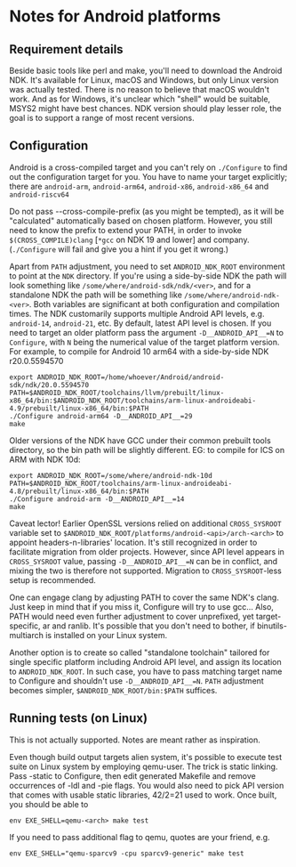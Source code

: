 Notes for Android platforms
===========================

 Requirement details
 -------------------

 Beside basic tools like perl and make, you'll need to download the Android
 NDK. It's available for Linux, macOS and Windows, but only Linux
 version was actually tested. There is no reason to believe that macOS
 wouldn't work. And as for Windows, it's unclear which "shell" would be
 suitable, MSYS2 might have best chances. NDK version should play lesser
 role, the goal is to support a range of most recent versions.

 Configuration
 -------------

 Android is a cross-compiled target and you can't rely on `./Configure`
 to find out the configuration target for you.  You have to name your
 target explicitly; there are `android-arm`, `android-arm64`,
 `android-x86`, `android-x86_64` and `android-riscv64`

 Do not pass --cross-compile-prefix (as you might be tempted), as it
 will be "calculated" automatically based on chosen platform. However,
 you still need to know the prefix to extend your PATH, in order to
 invoke `$(CROSS_COMPILE)clang` [`*gcc` on NDK 19 and lower] and company.
 (`./Configure` will fail and give you a hint if you get it wrong.)

 Apart from `PATH` adjustment, you need to set `ANDROID_NDK_ROOT` environment
 to point at the `NDK` directory. If you're using a side-by-side NDK the path
 will look something like `/some/where/android-sdk/ndk/<ver>`, and for a
 standalone NDK the path will be something like `/some/where/android-ndk-<ver>`.
 Both variables are significant at both configuration and compilation times.
 The NDK customarily supports multiple Android API levels, e.g. `android-14`,
 `android-21`, etc. By default, latest API level is chosen. If you need to target
 an older platform pass the argument `-D__ANDROID_API__=N` to `Configure`,
 with `N` being the numerical value of the target platform version. For example,
 to compile for Android 10 arm64 with a side-by-side NDK r20.0.5594570

    export ANDROID_NDK_ROOT=/home/whoever/Android/android-sdk/ndk/20.0.5594570
    PATH=$ANDROID_NDK_ROOT/toolchains/llvm/prebuilt/linux-x86_64/bin:$ANDROID_NDK_ROOT/toolchains/arm-linux-androideabi-4.9/prebuilt/linux-x86_64/bin:$PATH
    ./Configure android-arm64 -D__ANDROID_API__=29
    make

 Older versions of the NDK have GCC under their common prebuilt tools
 directory, so the bin path will be slightly different. EG: to compile
 for ICS on ARM with NDK 10d:

    export ANDROID_NDK_ROOT=/some/where/android-ndk-10d
    PATH=$ANDROID_NDK_ROOT/toolchains/arm-linux-androideabi-4.8/prebuilt/linux-x86_64/bin:$PATH
    ./Configure android-arm -D__ANDROID_API__=14
    make

 Caveat lector! Earlier OpenSSL versions relied on additional `CROSS_SYSROOT`
 variable set to `$ANDROID_NDK_ROOT/platforms/android-<api>/arch-<arch>` to
 appoint headers-n-libraries' location. It's still recognized in order
 to facilitate migration from older projects. However, since API level
 appears in `CROSS_SYSROOT` value, passing `-D__ANDROID_API__=N` can be in
 conflict, and mixing the two is therefore not supported. Migration to
 `CROSS_SYSROOT`-less setup is recommended.

 One can engage clang by adjusting PATH to cover the same NDK's clang. Just
 keep in mind that if you miss it, Configure will try to use gcc...
 Also, PATH would need even further adjustment to cover unprefixed, yet
 target-specific, ar and ranlib. It's possible that you don't need to
 bother, if binutils-multiarch is installed on your Linux system.

 Another option is to create so called "standalone toolchain" tailored
 for single specific platform including Android API level, and assign its
 location to `ANDROID_NDK_ROOT`. In such case, you have to pass matching
 target name to Configure and shouldn't use `-D__ANDROID_API__=N`. `PATH`
 adjustment becomes simpler, `$ANDROID_NDK_ROOT/bin:$PATH` suffices.

 Running tests (on Linux)
 ------------------------

 This is not actually supported. Notes are meant rather as inspiration.

 Even though build output targets alien system, it's possible to execute
 test suite on Linux system by employing qemu-user. The trick is static
 linking. Pass -static to Configure, then edit generated Makefile and
 remove occurrences of -ldl and -pie flags. You would also need to pick
 API version that comes with usable static libraries, 42/2=21 used to
 work. Once built, you should be able to

    env EXE_SHELL=qemu-<arch> make test

 If you need to pass additional flag to qemu, quotes are your friend, e.g.

    env EXE_SHELL="qemu-sparcv9 -cpu sparcv9-generic" make test
